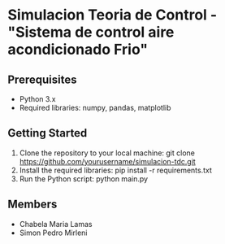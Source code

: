 # Simulacion Teoria de Control - "Sistema de control aire acondicionado Frio"

## Prerequisites
- Python 3.x
- Required libraries: numpy, pandas, matplotlib

## Getting Started
1. Clone the repository to your local machine:
git clone https://github.com/yourusername/simulacion-tdc.git
2. Install the required libraries:
pip install -r requirements.txt
3. Run the Python script:
python main.py

## Members
- Chabela Maria Lamas
- Simon Pedro Mirleni
